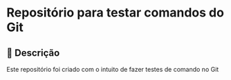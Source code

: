 # Repositório para testar comandos do Git

## 📝 Descrição

Este repositório foi criado com o intuito de fazer testes de comando no Git
